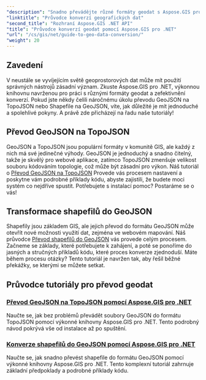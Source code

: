 ```yaml
---
"description": "Snadno převádějte různé formáty geodat s Aspose.GIS pro .NET. Prohlédněte si naše tutoriály o GeoJSON, TopoJSON a Shapefile."
"linktitle": "Průvodce konverzí geografických dat"
"second_title": "Rozhraní Aspose.GIS .NET API"
"title": "Průvodce konverzí geodat pomocí Aspose.GIS pro .NET"
"url": "/cs/gis/net/guide-to-geo-data-conversion/"
"weight": 20
---
```


## Zavedení

V neustále se vyvíjejícím světě geoprostorových dat může mít použití správných nástrojů zásadní význam. Zkuste Aspose.GIS pro .NET, výkonnou knihovnu navrženou pro práci s různými formáty geodat a zefektivnění konverzí. Pokud jste někdy čelili náročnému úkolu převodu GeoJSON na TopoJSON nebo Shapefile na GeoJSON, víte, jak důležité je mít jednoduché a spolehlivé pokyny. A právě zde přicházejí na řadu naše tutoriály!

## Převod GeoJSON na TopoJSON

GeoJSON a TopoJSON jsou populární formáty v komunitě GIS, ale každý z nich má své jedinečné výhody. GeoJSON je jednoduchý a snadno čitelný, takže je skvělý pro webové aplikace, zatímco TopoJSON zmenšuje velikost souboru kódováním topologie, což může být zásadní pro výkon. Náš tutoriál o [Převod GeoJSON na TopoJSON](./converting-geojson-to-topojson/) Provede vás procesem nastavení a poskytne vám podrobné příklady kódu, abyste zajistili, že budete moci systém co nejdříve spustit. Potřebujete s instalací pomoc? Postaráme se o vás!

## Transformace shapefilů do GeoJSON

Shapefily jsou základem GIS, ale jejich převod do formátu GeoJSON může otevřít nové možnosti využití dat, zejména ve webovém mapování. Náš průvodce [Převod shapefilů do GeoJSON](./converting-shapefile-to-geojson/) vás provede celým procesem. Začneme se základy, které potřebujete k zahájení, a poté se ponoříme do jasných a stručných příkladů kódu, které proces konverze zjednoduší. Máte během procesu otázky? Tento tutoriál je navržen tak, aby řešil běžné překážky, se kterými se můžete setkat.

## Průvodce tutoriály pro převod geodat
### [Převod GeoJSON na TopoJSON pomocí Aspose.GIS pro .NET](./converting-geojson-to-topojson/)
Naučte se, jak bez problémů převádět soubory GeoJSON do formátu TopoJSON pomocí výkonné knihovny Aspose.GIS pro .NET. Tento podrobný návod pokrývá vše od instalace až po spuštění.
### [Konverze shapefilů do GeoJSON pomocí Aspose.GIS pro .NET](./converting-shapefile-to-geojson/)
Naučte se, jak snadno převést shapefile do formátu GeoJSON pomocí výkonné knihovny Aspose.GIS pro .NET. Tento komplexní tutoriál zahrnuje základní předpoklady a podrobné příklady kódu.